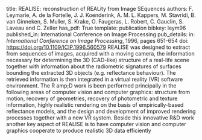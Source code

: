 title: REALISE: reconstruction of REALity from Image SEquences
authors: F. Leymarie, A. de la Fortelle, J. J. Koenderink, A. M. L. Kappers, M. Stavridi, B. van Ginneken, S. Muller, S. Krake, O. Faugeras, L. Robert, C. Gauclin, S. Laveau and C. Zeller
has_pdf: True
template: publication
bibkey: leym96
published_in: International Conference on Image Processing
pub_details: in: <i>International Conference on Image Processing</i>, 1996, pages 651-654
doi: https://doi.org/10.1109/ICIP.1996.560579
REALISE was designed to extract from sequences of images, acquired with a moving camera, the information necessary for determining the 3D (CAD-like) structure of a real-life scene together with information about the radiometric signatures of surfaces bounding the extracted 3D objects (e.g. reflectance behaviour). The retrieved information is then integrated in a virtual reality (VR) software environment. The R amp;D work is been performed principally in the following areas of computer vision and computer graphics: structure from motion, recovery of geometries, recovery of photometric and texture information, highly realistic rendering on the basis of empirically-based reflectance models, and the design and development of improved rendering processes together with a new VR system. Beside this innovative R\&D work another key aspect of REALISE is to have computer vision and computer graphics cooperate to produce realistic 3D data efficiently

